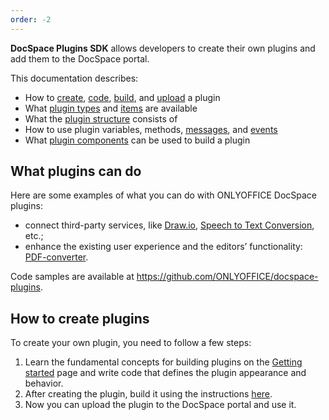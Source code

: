 ```yaml
---
order: -2
---
```



**DocSpace Plugins SDK** allows developers to create their own plugins and add them to the DocSpace portal.

This documentation describes:

* How to [create](../../Plugins%20SDK/Creating%20Plugin%20Template/index.md), [code](../../Plugins%20SDK/Coding%20Plugin/index.md), [build](../../Plugins%20SDK/Building%20Plugin/index.md), and [upload](../../Plugins%20SDK/Adding%20Plugin/index.md) a plugin
* What [plugin types](../../Plugins%20SDK/Coding%20Plugin/Plugin%20Types/index.md) and [items](../../Plugins%20SDK/Coding%20Plugin/Plugin%20Items/index.md) are available
* What the [plugin structure](../../Plugins%20SDK/Plugin%20Structure/index.md) consists of
* How to use plugin variables, methods, [messages](../../Plugins%20SDK/Coding%20Plugin/Plugin%20Message/index.md), and [events](../../Plugins%20SDK/Coding%20Plugin/Events/index.md)
* What [plugin components](../../Plugins%20SDK/Coding%20Plugin/Plugin%20Components/index.md) can be used to build a plugin

## What plugins can do

Here are some examples of what you can do with ONLYOFFICE DocSpace plugins:

* connect third-party services, like [Draw.io](https://github.com/ONLYOFFICE/docspace-plugins/tree/master/draw-io), [Speech to Text Conversion](https://github.com/ONLYOFFICE/docspace-plugins/tree/master/speech-to-text), etc.;
* enhance the existing user experience and the editors’ functionality: [PDF-converter](https://github.com/ONLYOFFICE/docspace-plugins/tree/master/pdf-converter).

Code samples are available at <https://github.com/ONLYOFFICE/docspace-plugins>.

## How to create plugins

To create your own plugin, you need to follow a few steps:

1. Learn the fundamental concepts for building plugins on the [Getting started](../Getting%20Started/index.md) page and write code that defines the plugin appearance and behavior.
2. After creating the plugin, build it using the instructions [here](../../Plugins%20SDK/Building%20Plugin/index.md).
3. Now you can upload the plugin to the DocSpace portal and use it.
